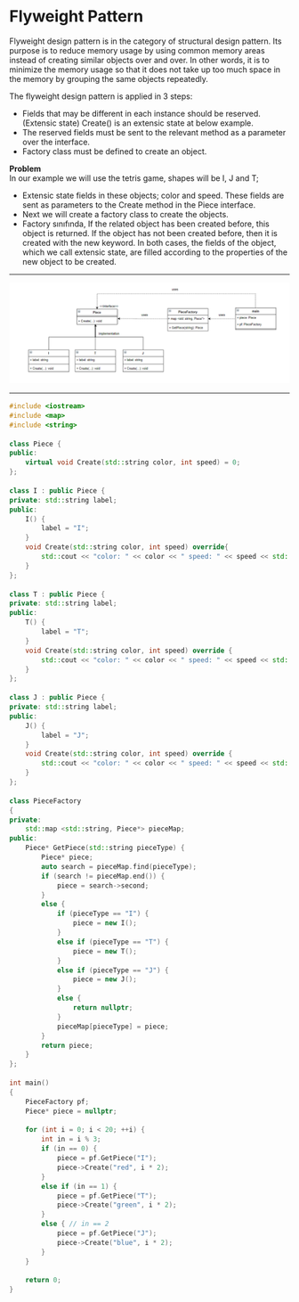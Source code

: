# Flyweight Pattern

Flyweight design pattern is in the category of structural design pattern.
Its purpose is to reduce memory usage by using common memory areas instead of creating similar objects over and over.
In other words, it is to minimize the memory usage so that it does not take up too much space in the memory by grouping the same objects repeatedly.<br>

The flyweight design pattern is applied in 3 steps:
- Fields that may be different in each instance should be reserved. (Extensic state) Create() is an extensic state at below example.
- The reserved fields must be sent to the relevant method as a parameter over the interface.
- Factory class must be defined to create an object.

**Problem**  
In our example we will use the tetris game, shapes will be I, J and T;
- Extensic state fields in these objects; color and speed. These fields are sent as parameters to the Create method in the Piece interface.
- Next we will create a factory class to create the objects.
- Factory sınıfında, If the related object has been created before, this object is returned. 
If the object has not been created before, then it is created with the new keyword. In both cases, the fields of the object, 
which we call extensic state, are filled according to the properties of the new object to be created.

---

![flyweight](https://github.com/fbasatemur/design_patterns/blob/main/diagrams/str_flyweight.png)

---

```c++
#include <iostream>
#include <map>
#include <string>

class Piece {
public:
    virtual void Create(std::string color, int speed) = 0;
};

class I : public Piece {
private: std::string label;
public:
    I() {
        label = "I";
    }
    void Create(std::string color, int speed) override{
        std::cout << "color: " << color << " speed: " << speed << std::endl;
    }
};

class T : public Piece {
private: std::string label;
public:
    T() {
        label = "T";
    }
    void Create(std::string color, int speed) override {
        std::cout << "color: " << color << " speed: " << speed << std::endl;
    }
};

class J : public Piece {
private: std::string label;
public:
    J() {
        label = "J";
    }
    void Create(std::string color, int speed) override {
        std::cout << "color: " << color << " speed: " << speed << std::endl;
    }
};

class PieceFactory
{
private:
    std::map <std::string, Piece*> pieceMap;
public:
    Piece* GetPiece(std::string pieceType) {
        Piece* piece;
        auto search = pieceMap.find(pieceType);
        if (search != pieceMap.end()) {
            piece = search->second;
        }
        else {
            if (pieceType == "I") {
                piece = new I();
            }
            else if (pieceType == "T") {
                piece = new T();
            }
            else if (pieceType == "J") {
                piece = new J();
            }
            else {
                return nullptr;
            }
            pieceMap[pieceType] = piece;
        }
        return piece;
    }
};

int main()
{
    PieceFactory pf;
    Piece* piece = nullptr;

    for (int i = 0; i < 20; ++i) {
        int in = i % 3;
        if (in == 0) {
            piece = pf.GetPiece("I");
            piece->Create("red", i * 2);
        }
        else if (in == 1) {
            piece = pf.GetPiece("T");
            piece->Create("green", i * 2);
        }
        else { // in == 2
            piece = pf.GetPiece("J");
            piece->Create("blue", i * 2);
        }
    }

    return 0;
}
```